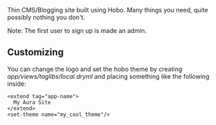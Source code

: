 Thin CMS/Blogging site built using Hobo.  Many things you need, quite possibly nothing you don't.

Note: The first user to sign up is made an admin.

Customizing
-----------

You can change the logo and set the hobo theme by creating
*app/views/taglibs/local.dryml* and placing something like the following
inside:

    <extend tag="app-name">
      My Aura Site
    </extend>
    <set-theme name="my_cool_theme"/>
